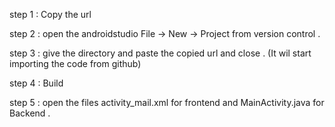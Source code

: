 step 1 : Copy the url 

step 2 : open the androidstudio File -> New -> Project from version control .

step 3 : give the directory and paste the copied url and close . (It wil start importing the code from github)

step 4 : Build 

step 5 : open the files activity_mail.xml for frontend and MainActivity.java for Backend .
